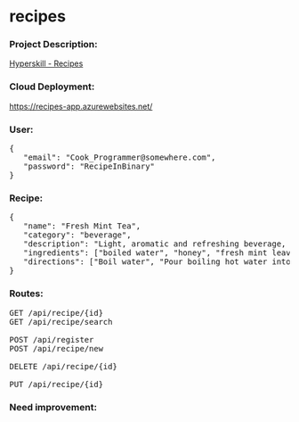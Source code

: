 # recipes

### Project Description:
[Hyperskill - Recipes](https://hyperskill.org/projects/180)

### Cloud Deployment:
https://recipes-app.azurewebsites.net/

### User:
<pre>
{
   "email": "Cook_Programmer@somewhere.com",
   "password": "RecipeInBinary"
}
</pre>

### Recipe:
<pre>
{
   "name": "Fresh Mint Tea",
   "category": "beverage",
   "description": "Light, aromatic and refreshing beverage, ...",
   "ingredients": ["boiled water", "honey", "fresh mint leaves"],
   "directions": ["Boil water", "Pour boiling hot water into a mug", "Add fresh mint leaves", "Mix and let the mint leaves seep for 3-5 minutes", "Add honey and mix again"]
}
</pre>

### Routes:
<pre>
GET /api/recipe/{id}
GET /api/recipe/search

POST /api/register
POST /api/recipe/new

DELETE /api/recipe/{id}

PUT /api/recipe/{id}
</pre>

### Need improvement:
